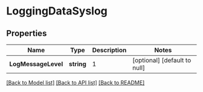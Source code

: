 # LoggingDataSyslog

## Properties
Name | Type | Description | Notes
------------ | ------------- | ------------- | -------------
**LogMessageLevel** | **string** | 1 | [optional] [default to null]

[[Back to Model list]](../README.md#documentation-for-models) [[Back to API list]](../README.md#documentation-for-api-endpoints) [[Back to README]](../README.md)

